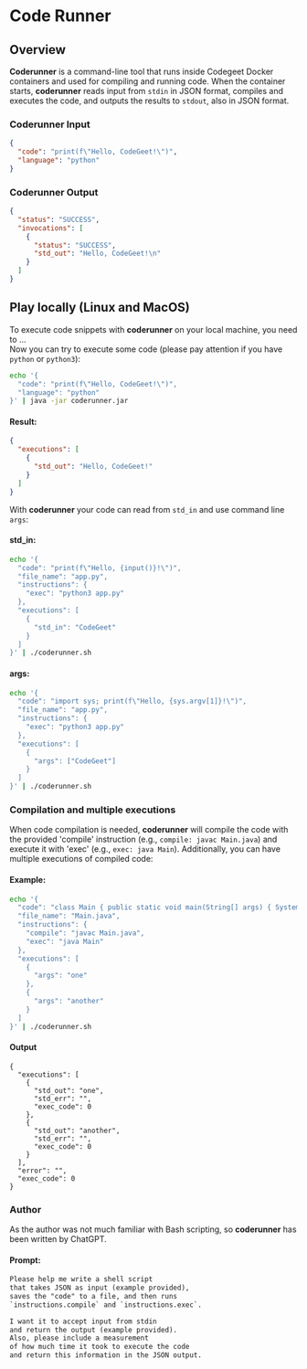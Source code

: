 # Code Runner

## Overview

**Coderunner** is a command-line tool that runs inside Codegeet Docker containers 
and used for compiling and running code. 
When the container starts, **coderunner** reads input from `stdin` in JSON format, 
compiles and executes the code, and outputs the results to `stdout`, also in JSON format.

### Coderunner Input
```json
{
  "code": "print(f\"Hello, CodeGeet!\")",
  "language": "python"
}
```

### Coderunner Output
```json
{
  "status": "SUCCESS",
  "invocations": [
    {
      "status": "SUCCESS",
      "std_out": "Hello, CodeGeet!\n"
    }
  ]
}
```

## Play locally (Linux and MacOS)
To execute code snippets with **coderunner** on your local machine, 
you need to ...  
Now you can try to execute some code (please pay attention if you have `python` or `python3`):
```bash
echo '{
  "code": "print(f\"Hello, CodeGeet!\")",
  "language": "python"
}' | java -jar coderunner.jar
```
#### Result:
```json
{
  "executions": [
    {
      "std_out": "Hello, CodeGeet!"
    }
  ]
}
```
With **coderunner** your code can read from `std_in` and use command line `args`:

#### std_in:
```bash
echo '{
  "code": "print(f\"Hello, {input()}!\")",
  "file_name": "app.py",
  "instructions": {
    "exec": "python3 app.py"
  },
  "executions": [
    {
      "std_in": "CodeGeet"
    }
  ]
}' | ./coderunner.sh
```
#### args:
```bash
echo '{
  "code": "import sys; print(f\"Hello, {sys.argv[1]}!\")",
  "file_name": "app.py",
  "instructions": {
    "exec": "python3 app.py"
  },
  "executions": [
    {
      "args": ["CodeGeet"]
    }
  ]
}' | ./coderunner.sh
````

### Compilation and multiple executions
When code compilation is needed, **coderunner** will compile the code with the provided 'compile' instruction 
(e.g., `compile: javac Main.java`) and execute it with 'exec' (e.g., `exec: java Main`).
Additionally, you can have multiple executions of compiled code:
#### Example:
```bash
echo '{
  "code": "class Main { public static void main(String[] args) { System.out.print(args[0]); }}",
  "file_name": "Main.java",
  "instructions": {
    "compile": "javac Main.java",
    "exec": "java Main"
  },
  "executions": [
    {
      "args": "one"
    },
    {
      "args": "another"
    }
  ]
}' | ./coderunner.sh
````
#### Output
```json:
{
  "executions": [
    {
      "std_out": "one",
      "std_err": "",
      "exec_code": 0
    },
    {
      "std_out": "another",
      "std_err": "",
      "exec_code": 0
    }
  ],
  "error": "",
  "exec_code": 0
}
````

### Author

As the author was not much familiar with Bash scripting, so **coderunner** has been written by ChatGPT.  

#### Prompt: 
```txt
Please help me write a shell script 
that takes JSON as input (example provided), 
saves the "code" to a file, and then runs 
`instructions.compile` and `instructions.exec`. 

I want it to accept input from stdin 
and return the output (example provided).
Also, please include a measurement 
of how much time it took to execute the code 
and return this information in the JSON output.
```
